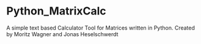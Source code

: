 # Python_MatrixCalc
A simple text based Calculator Tool for Matrices written in Python. Created by Moritz Wagner and Jonas Heselschwerdt 

